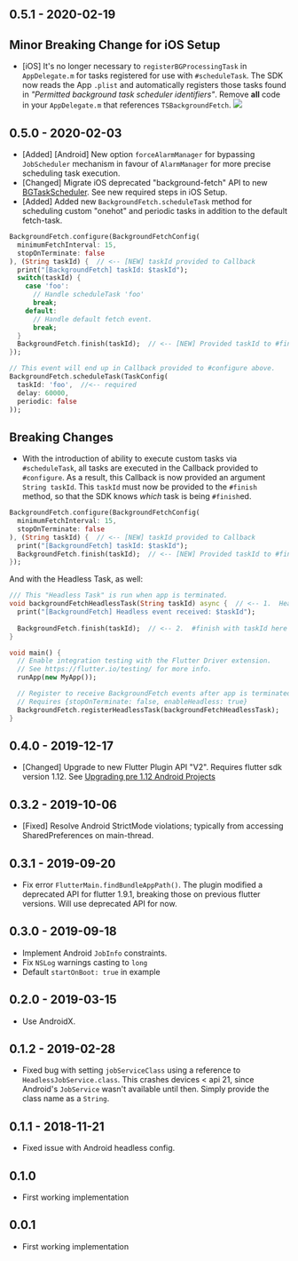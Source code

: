 ## 0.5.1 - 2020-02-19

## Minor Breaking Change for iOS Setup 

* [iOS] It's no longer necessary to `registerBGProcessingTask` in `AppDelegate.m` for tasks registered for use with `#scheduleTask`.  The SDK now reads the App `.plist` and automatically registers those tasks found in  *"Permitted background task scheduler identifiers"*.  Remove **all** code in your `AppDelegate.m` that references `TSBackgroundFetch`.
![](https://dl.dropboxusercontent.com/s/t5xfgah2gghqtws/ios-setup-permitted-identifiers.png?dl=1)


## 0.5.0 - 2020-02-03
* [Added] [Android] New option `forceAlarmManager` for bypassing `JobScheduler` mechanism in favour of `AlarmManager` for more precise scheduling task execution.
* [Changed] Migrate iOS deprecated "background-fetch" API to new [BGTaskScheduler](https://developer.apple.com/documentation/backgroundtasks/bgtaskscheduler?language=objc).  See new required steps in iOS Setup.
* [Added] Added new `BackgroundFetch.scheduleTask` method for scheduling custom "onehot" and periodic tasks in addition to the default fetch-task.
```dart
BackgroundFetch.configure(BackgroundFetchConfig(
  minimumFetchInterval: 15,
  stopOnTerminate: false
), (String taskId) {  // <-- [NEW] taskId provided to Callback
  print("[BackgroundFetch] taskId: $taskId");
  switch(taskId) {
    case 'foo':
      // Handle scheduleTask 'foo'
      break;
    default:
      // Handle default fetch event.
      break;
  }
  BackgroundFetch.finish(taskId);  // <-- [NEW] Provided taskId to #finish method.
});

// This event will end up in Callback provided to #configure above.
BackgroundFetch.scheduleTask(TaskConfig(
  taskId: 'foo',  //<-- required
  delay: 60000,
  periodic: false  
));
```

## Breaking Changes
* With the introduction of ability to execute custom tasks via `#scheduleTask`, all tasks are executed in the Callback provided to `#configure`.  As a result, this Callback is now provided an argument `String taskId`.  This `taskId` must now be provided to the `#finish` method, so that the SDK knows *which* task is being `#finish`ed.

```dart
BackgroundFetch.configure(BackgroundFetchConfig(
  minimumFetchInterval: 15,
  stopOnTerminate: false
), (String taskId) {  // <-- [NEW] taskId provided to Callback
  print("[BackgroundFetch] taskId: $taskId");
  BackgroundFetch.finish(taskId);  // <-- [NEW] Provided taskId to #finish method.
});
```

And with the Headless Task, as well:
```dart
/// This "Headless Task" is run when app is terminated.
void backgroundFetchHeadlessTask(String taskId) async {  // <-- 1.  Headless task receives String taskId
  print("[BackgroundFetch] Headless event received: $taskId");
  
  BackgroundFetch.finish(taskId);  // <-- 2.  #finish with taskId here as well.
}

void main() {
  // Enable integration testing with the Flutter Driver extension.
  // See https://flutter.io/testing/ for more info.
  runApp(new MyApp());

  // Register to receive BackgroundFetch events after app is terminated.
  // Requires {stopOnTerminate: false, enableHeadless: true}
  BackgroundFetch.registerHeadlessTask(backgroundFetchHeadlessTask);
}
``` 


## 0.4.0 - 2019-12-17
* [Changed] Upgrade to new Flutter Plugin API "V2".  Requires flutter sdk version 1.12.  See [Upgrading pre 1.12 Android Projects](https://github.com/flutter/flutter/wiki/Upgrading-pre-1.12-Android-projects)

## 0.3.2 - 2019-10-06
* [Fixed] Resolve Android StrictMode violations; typically from accessing SharedPreferences on main-thread.

## 0.3.1 - 2019-09-20
* Fix error `FlutterMain.findBundleAppPath()`.  The plugin modified a deprecated API for flutter 1.9.1, breaking those on previous flutter versions.  Will use deprecated API for now.

## 0.3.0 - 2019-09-18
* Implement Android `JobInfo` constraints.
* Fix `NSLog` warnings casting to `long`
* Default `startOnBoot: true` in example

## 0.2.0 - 2019-03-15
* Use AndroidX.

## 0.1.2 - 2019-02-28
* Fixed bug with setting `jobServiceClass` using a reference to `HeadlessJobService.class`.  This crashes devices < api 21, since Android's `JobService` wasn't available until then.  Simply provide the class name as a `String`.

## 0.1.1 - 2018-11-21
* Fixed issue with Android headless config.

## 0.1.0

* First working implementation

## 0.0.1

* First working implementation

